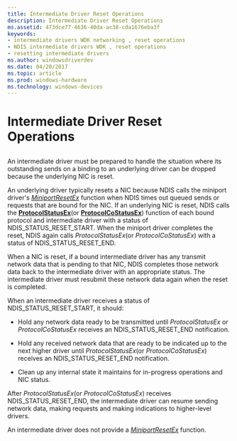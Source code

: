 ```yaml
---
title: Intermediate Driver Reset Operations
description: Intermediate Driver Reset Operations
ms.assetid: 473dce77-4636-40da-ac38-cda1676eba3f
keywords:
- intermediate drivers WDK networking , reset operations
- NDIS intermediate drivers WDK , reset operations
- resetting intermediate drivers
ms.author: windowsdriverdev
ms.date: 04/20/2017
ms.topic: article
ms.prod: windows-hardware
ms.technology: windows-devices
---
```


# Intermediate Driver Reset Operations


## <a href="" id="ddk-intermediate-driver-reset-operations-ng"></a>


An intermediate driver must be prepared to handle the situation where its outstanding sends on a binding to an underlying driver can be dropped because the underlying NIC is reset.

An underlying driver typically resets a NIC because NDIS calls the miniport driver's [*MiniportResetEx*](https://msdn.microsoft.com/library/windows/hardware/ff559432) function when NDIS times out queued sends or requests that are bound for the NIC. If an underlying NIC is reset, NDIS calls the [**ProtocolStatusEx**](https://msdn.microsoft.com/library/windows/hardware/ff570270)(or [**ProtocolCoStatusEx**](https://msdn.microsoft.com/library/windows/hardware/ff570258)) function of each bound protocol and intermediate driver with a status of NDIS\_STATUS\_RESET\_START. When the miniport driver completes the reset, NDIS again calls *ProtocolStatusEx*(or *ProtocolCoStatusEx*) with a status of NDIS\_STATUS\_RESET\_END.

When a NIC is reset, if a bound intermediate driver has any transmit network data that is pending to that NIC, NDIS completes those network data back to the intermediate driver with an appropriate status. The intermediate driver must resubmit these network data again when the reset is completed.

When an intermediate driver receives a status of NDIS\_STATUS\_RESET\_START, it should:

-   Hold any network data ready to be transmitted until *ProtocolStatusEx* or *ProtocolCoStatusEx* receives an NDIS\_STATUS\_RESET\_END notification.

-   Hold any received network data that are ready to be indicated up to the next higher driver until *ProtocolStatusEx*(or *ProtocolCoStatusEx*) receives an NDIS\_STATUS\_RESET\_END notification.

-   Clean up any internal state it maintains for in-progress operations and NIC status.

After *ProtocolStatusEx*(or *ProtocolCoStatusEx*) receives NDIS\_STATUS\_RESET\_END, the intermediate driver can resume sending network data, making requests and making indications to higher-level drivers.

An intermediate driver does not provide a [*MiniportResetEx*](https://msdn.microsoft.com/library/windows/hardware/ff559432) function.

 

 





